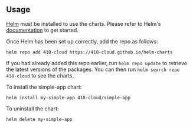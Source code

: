 ## Usage

[Helm](https://helm.sh) must be installed to use the charts.  Please refer to
Helm's [documentation](https://helm.sh/docs) to get started.

Once Helm has been set up correctly, add the repo as follows:

    helm repo add 418-cloud https://418-cloud.github.io/helm-charts

If you had already added this repo earlier, run `helm repo update` to retrieve
the latest versions of the packages.  You can then run `helm search repo
418-cloud` to see the charts.

To install the simple-app chart:

    helm install my-simple-app 418-cloud/simple-app

To uninstall the chart:

    helm delete my-simple-app
